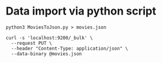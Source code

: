 # Data import via python script

```shell
python3 MoviesToJson.py > movies.json
```

```shell
curl -s 'localhost:9200/_bulk' \
  --request PUT \
  --header "Content-Type: application/json" \
  --data-binary @movies.json
```
